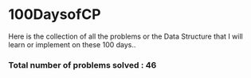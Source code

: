 # 100DaysofCP
Here is the collection of all the problems or the Data Structure that I will learn or implement on these 100 days..

### Total number of problems solved : 46
